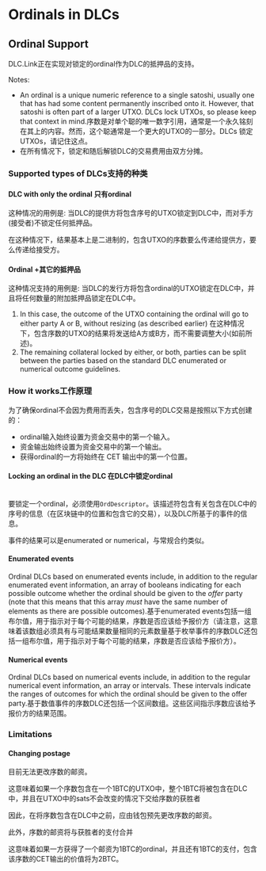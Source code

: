 # Ordinals in DLCs

## Ordinal Support

DLC.Link正在实现对锁定的ordinal作为DLC的抵押品的支持。

Notes:

* An ordinal is a unique numeric reference to a single satoshi, usually one that has had some content permanently inscribed onto it. However, that satoshi is often part of a larger UTXO. DLCs lock UTXOs, so please keep that context in mind.序数是对单个聪的唯一数字引用，通常是一个永久铭刻在其上的内容。然而，这个聪通常是一个更大的UTXO的一部分。DLCs 锁定UTXOs，请记住这点。
* 在所有情况下，锁定和随后解锁DLC的交易费用由双方分摊。

### Supported types of DLCs支持的种类

#### DLC with only the ordinal  只有ordinal

这种情况的用例是: 当DLC的提供方将包含序号的UTXO锁定到DLC中，而对手方(接受者)不锁定任何抵押品。

在这种情况下，结果基本上是二进制的，包含UTXO的序数要么传递给提供方，要么传递给接受方。

#### Ordinal +其它的抵押品

这种情况支持的用例是: 当DLC的发行方将包含ordinal的UTXO锁定在DLC中，并且将任何数量的附加抵押品锁定在DLC中。

1. In this case, the outcome of the UTXO containing the ordinal will go to either party A or B, without resizing (as described earlier) 在这种情况下，包含序数的UTXO的结果将发送给A方或B方，而不需要调整大小(如前所述)。
2. The remaining collateral locked by either, or both, parties can be split between the parties based on the standard DLC enumerated or numerical outcome guidelines.

### How it works工作原理

为了确保ordinal不会因为费用而丢失，包含序号的DLC交易是按照以下方式创建的：

* ordinal输入始终设置为资金交易中的第一个输入。
* 资金输出始终设置为资金交易中的第一个输出。
* 获得ordinal的一方将始终在 CET 输出中的第一个位置。

#### Locking an ordinal in the DLC 在DLC中锁定ordinal

\
要锁定一个ordinal，必须使用`OrdDescriptor`。该描述符包含有关包含在DLC中的序号的信息（在区块链中的位置和包含它的交易），以及DLC所基于的事件的信息。

事件的结果可以是enumerated or numerical，与常规合约类似。

#### Enumerated events

Ordinal DLCs based on enumerated events include, in addition to the regular enumerated event information, an array of booleans indicating for each possible outcome whether the ordinal should be given to the _offer_ party (note that this means that this array _must_ have the same number of elements as there are possible outcomes).基于enumerated events包括一组布尔值，用于指示对于每个可能的结果，序数是否应该给予报价方（请注意，这意味着该数组必须具有与可能结果数量相同的元素数量基于枚举事件的序数DLC还包括一组布尔值，用于指示对于每个可能的结果，序数是否应该给予报价方）。

#### Numerical events

Ordinal DLCs based on numerical events include, in addition to the regular numerical event information, an array or intervals. These intervals indicate the ranges of outcomes for which the ordinal should be given to the offer party.基于数值事件的序数DLC还包括一个区间数组。这些区间指示序数应该给予报价方的结果范围。

### Limitations

#### Changing postage

目前无法更改序数的邮资。

这意味着如果一个序数包含在一个1BTC的UTXO中，整个1BTC将被包含在DLC中，并且在UTXO中的sats不会改变的情况下交给序数的获胜者

因此，在将序数包含在DLC中之前，应由钱包预先更改序数的邮资。

此外，序数的邮资将与获胜者的支付合并

这意味着如果一方获得了一个邮资为1BTC的ordinal，并且还有1BTC的支付，包含该序数的CET输出的价值将为2BTC。
